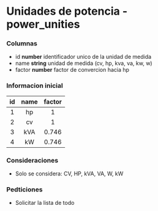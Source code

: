 # Unidades de potencia - power_unities
### Columnas
- id **number** identificador unico de la unidad de medida
- name **string** unidad de medida (cv, hp, kva, va, kw, w)
- factor **number** factor de convercion hacia hp

### Informacion inicial
| id  | name  | factor|
|:-:  |:-:    |:-:    |
|1    |hp     |1      |
|2    |cv     |1      |
|3    |kVA    |0.746  |
|4    |kW     |0.746  |

### Consideraciones
- Solo se considera: CV, HP, kVA, VA, W, kW


### Pedticiones
- Solicitar la lista de todo
